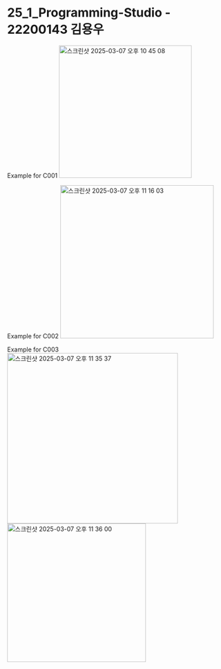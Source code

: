 # 25_1_Programming-Studio - 22200143 김용우



Example for C001
<img width="307" alt="스크린샷 2025-03-07 오후 10 45 08" src="https://github.com/user-attachments/assets/c3087cb0-4e9d-4d25-97c7-ebc086060105" />

Example for C002
<img width="355" alt="스크린샷 2025-03-07 오후 11 16 03" src="https://github.com/user-attachments/assets/83274d69-dac1-4cc2-b688-21e4a26fd286" />

Example for C003
<img width="395" alt="스크린샷 2025-03-07 오후 11 35 37" src="https://github.com/user-attachments/assets/d1b47f12-2a33-4faa-b672-0c0569baf270" />
<img width="321" alt="스크린샷 2025-03-07 오후 11 36 00" src="https://github.com/user-attachments/assets/925b491c-aab4-4f4c-9086-3c862a414478" />
